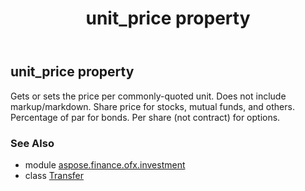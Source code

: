 ﻿---
title: unit_price property
second_title: Aspose.Finance for Python via .NET API References
description: 
type: docs
weight: 120
url: /python-net/aspose.finance.ofx.investment/transfer/unit_price/
is_root: false
---

## unit_price property


Gets or sets the price per commonly-quoted unit. Does not include markup/markdown. Share price for stocks, mutual funds, and others. Percentage of par for bonds. Per share (not contract) for options.

### See Also
* module [aspose.finance.ofx.investment](../../)
* class [Transfer](/finance/python-net/aspose.finance.ofx.investment/transfer)
